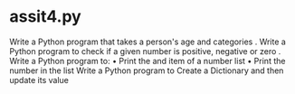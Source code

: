 # assit4.py
Write a Python program that takes a person's age and categories . Write a Python program to check if a given number is positive, negative or zero .  Write a Python program to:   • Print the and item of a number list • Print the number in the list  Write a Python program to Create a Dictionary and then update its value
